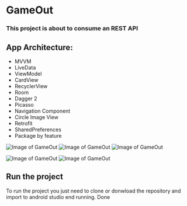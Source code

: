 # GameOut

### This project is about to consume an REST API

## App Architecture:
- MVVM
- LiveData
- ViewModel
- CardView
- RecyclerView
- Room
- Dagger 2
- Picasso
- Navigation Component
- Circle Image View
- Retrofit
- SharedPreferences
- Package by feature

![Image of GameOut](https://github.com/JGuzman2210/GameOut/blob/master/ScreenApp/Splash.jpeg)
![Image of GameOut](https://github.com/JGuzman2210/GameOut/blob/master/ScreenApp/Home.jpeg)
![Image of GameOut](https://github.com/JGuzman2210/GameOut/blob/master/ScreenApp/GameDetails.jpeg)

![Image of GameOut](https://github.com/JGuzman2210/GameOut/blob/master/ScreenApp/Menu.jpeg)
![Image of GameOut](https://github.com/JGuzman2210/GameOut/blob/master/ScreenApp/Settings.jpeg)


## Run the project

To run the project you just need to clone or donwload the repository and import to android studio end running. Done
